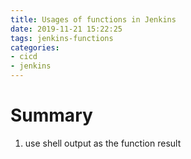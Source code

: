 ```yaml
---
title: Usages of functions in Jenkins
date: 2019-11-21 15:22:25
tags: jenkins-functions
categories:
- cicd
- jenkins
---
```


Summary
===

1. use shell output as the function result




